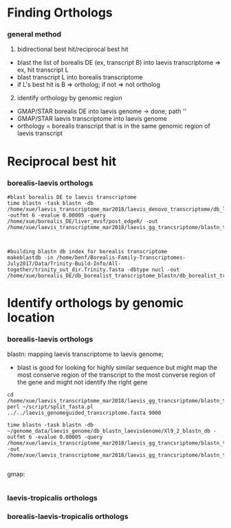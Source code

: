 # Finding Orthologs
### general method 
1. bidirectional best hit/reciprocal best hit
  - blast the list of borealis DE (ex, transcript B) into laevis transcriptome => ex, hit transcript L
  - blast transcript L into borealis transcriptome
  - if L's best hit is B => ortholog; if not => not ortholog
2. identify orthology by genomic region
  - GMAP/STAR borealis DE into laevis genome -> done; path ''
  - GMAP/STAR laevis transcriptome into laevis genome
  - orthology = borealis transcript that is in the same genomic region of laevis transcript

# Reciprocal best hit
### borealis-laevis orthologs
```
#blast borealis DE to laevis transcriptome
time blastn -task blastn -db /home/xue/laevis_transcriptome_mar2018/laevis_denovo_transcriptome/db_laevis_denovo_transcriptome -outfmt 6 -evalue 0.00005 -query /home/xue/borealis_DE/liver_mvsf/post_edgeR/ -out /home/xue/laevis_transcriptome_mar2018/laevis_gg_trancsriptome/blastn_transcriptome_genome/subset_blastout/subset_25_blastout.tsv



#building blastn db index for borealis transcriptome
makeblastdb -in /home/benf/Borealis-Family-Transcriptomes-July2017/Data/Trinity-Build-Info/All-together/trinity_out_dir.Trinity.fasta -dbtype nucl -out /home/xue/borealis_DE/db_borealist_transcriptome_blastn/db_borealist_transcriptome_blastn
```



  
# Identify orthologs by genomic location
### borealis-laevis orthologs
blastn: mapping laevis transcriptome to laevis genome; 
 - blast is good for looking for highly similar sequence but might map the most conserve region of the transcript to the most converse region of the gene and might not identify the right gene
```
cd /home/xue/laevis_transcriptome_mar2018/laevis_gg_trancsriptome/blastn_transcriptome_genome/subset_seq
perl ~/script/split_fasta.pl ../../laevis_genomeguided_transcriptome.fasta 9000

time blastn -task blastn -db ~/genome_data/laevis_genome/db_blastn_laevisGenome/Xl9_2_blastn_db -outfmt 6 -evalue 0.00005 -query /home/xue/laevis_transcriptome_mar2018/laevis_gg_trancsriptome/blastn_transcriptome_genome/subset_seq/subset_25.fasta -out /home/xue/laevis_transcriptome_mar2018/laevis_gg_trancsriptome/blastn_transcriptome_genome/subset_blastout/subset_25_blastout.tsv


```
gmap: 
```
```

### laevis-tropicalis orthologs
### borealis-laevis-tropicalis orthologs


